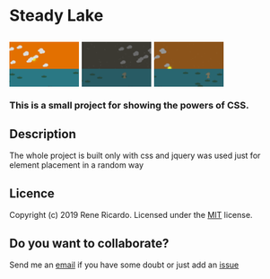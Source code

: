 # Steady Lake

## <img align="center" alt="steady-lake Logo" src="src/images/day.png" height=80 title="steady-lake"/> <img align="center" alt="steady-lake Logo" src="src/images/night.png" height=80 title="steady-lake"/> <img align="center" alt="steady-lake Logo" src="src/images/sun-rise.png" height=80 title="steady-lake"/>

### This is a small project for showing the powers of CSS.

## Description

The whole project is built only with css and jquery was used just for element placement in a random way

## Licence
Copyright (c) 2019 Rene Ricardo. Licensed under the [MIT](https://github.com/2rhop/steadylake/blob/master/LICENSE) license.

## Do you want to collaborate?

Send me an [email](mailto:renerp2016@gmail.com) if you have some doubt or just add an [issue](https://github.com/2rhop/steadylake/issues)